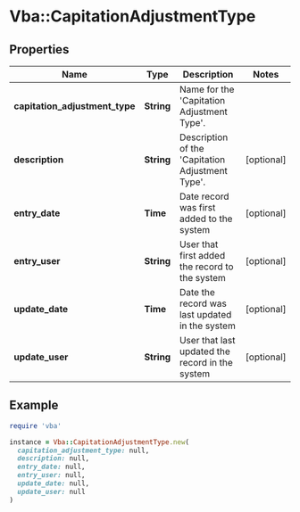 # Vba::CapitationAdjustmentType

## Properties

| Name | Type | Description | Notes |
| ---- | ---- | ----------- | ----- |
| **capitation_adjustment_type** | **String** | Name for the &#39;Capitation Adjustment Type&#39;. |  |
| **description** | **String** | Description of the &#39;Capitation Adjustment Type&#39;. | [optional] |
| **entry_date** | **Time** | Date record was first added to the system | [optional] |
| **entry_user** | **String** | User that first added the record to the system | [optional] |
| **update_date** | **Time** | Date the record was last updated in the system | [optional] |
| **update_user** | **String** | User that last updated the record in the system | [optional] |

## Example

```ruby
require 'vba'

instance = Vba::CapitationAdjustmentType.new(
  capitation_adjustment_type: null,
  description: null,
  entry_date: null,
  entry_user: null,
  update_date: null,
  update_user: null
)
```

